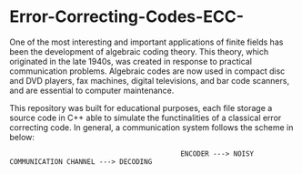 # Error-Correcting-Codes-ECC-

One of the most interesting and important applications of finite fields has been the development of algebraic coding theory. This theory, which
originated in the late 1940s, was created in response to practical communication problems. Algebraic codes are now used in compact disc and DVD players, 
fax machines, digital televisions, and bar code scanners, and are essential to computer maintenance.

This repository was built for educational purposes, each file storage a source code in C++ able to simulate the functinalities of a classical error correcting code. In general, a communication system follows the scheme in below: 

                                              ENCODER ---> NOISY COMMUNICATION CHANNEL ---> DECODING
